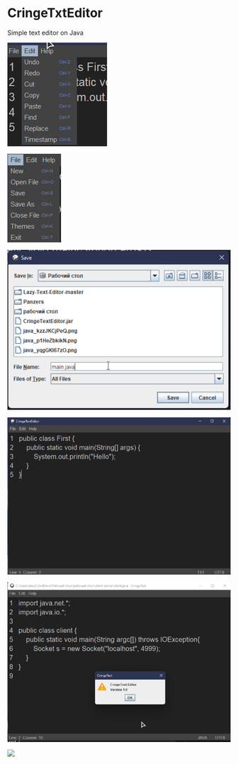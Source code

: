 # CringeTxtEditor
Simple text editor on Java

![](img/edit_menu.png)

![](img/file_menu.png)

![](img/save.png)

![](img/text.png)

![](img/Version.png)

![](https://img.shields.io/tokei/lines/github/cppshizoidS/CringeTextEditor)
